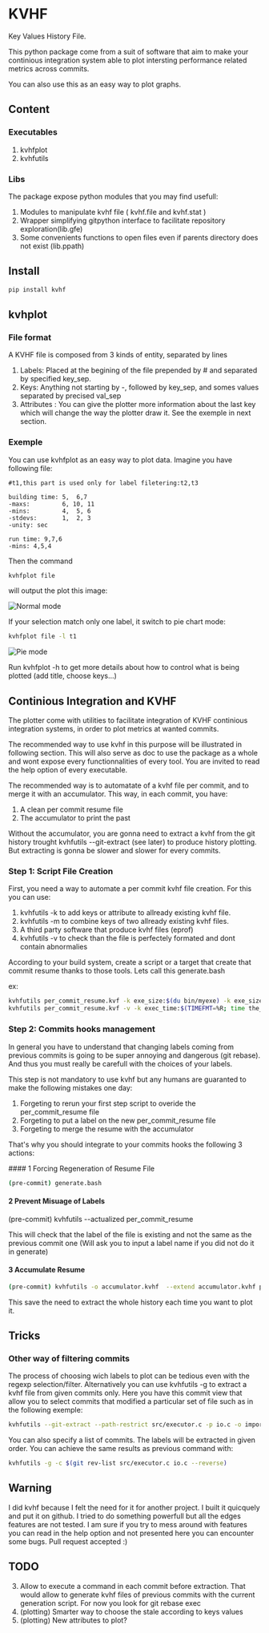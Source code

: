 # KVHF
Key Values History File.

This python package come from a suit of software that aim to make your continious integration system able to plot intersting performance related metrics across commits.

You can also use this as an easy way to plot graphs.

## Content

### Executables
1. kvhfplot
2. kvhfutils

### Libs

The package expose python modules that you may find usefull:

1. Modules to manipulate kvhf file ( kvhf.file and kvhf.stat )
2. Wrapper simplifying gitpython interface to facilitate repository exploration(lib.gfe)
3. Some convenients functions to open files even if parents directory does not exist (lib.ppath)

## Install
```bash
pip install kvhf
```

## kvhplot
### File format

A KVHF file is composed from 3 kinds of entity, separated by lines

 1. Labels: Placed at the begining of the file prepended by # and separated by specified key\_sep.
 2. Keys: Anything not starting by -, followed by key\_sep, and somes values separated by precised val\_sep
 3. Attributes : You can give the plotter more information about the last key which will change the way the plotter draw it. See the exemple in next section.


### Exemple
You can use kvhfplot as an easy way to plot data. Imagine you have following file:

```
#t1,this part is used only for label filetering:t2,t3

building time: 5,  6,7
-maxs:         6, 10, 11
-mins:         4,  5, 6
-stdevs:       1,  2, 3
-unity: sec

run time: 9,7,6
-mins: 4,5,4
```

Then the command
```bash
kvhfplot file
```

will output the plot this image:

![Normal mode](dev/data/images/hist.svg)

If your selection match only one label, it switch to pie chart mode:
```bash
kvhfplot file -l t1
```
![Pie mode](dev/data/images/hist_pie.svg)


Run kvhfplot -h to get more details about how to control what is being plotted (add title, choose keys...)

## Continious Integration and KVHF

The plotter come with utilities to facilitate integration of KVHF continious integration systems, in order to plot metrics at wanted commits.

The recommended way to use kvhf in this purpose will be illustrated in following section. This will also serve as doc to use the package as a whole and wont expose every functionnalities of every tool. You are invited to read the help option of every executable.

The recommended way is to automatate of a kvhf file per commit, and to merge it with an accumulator. This way, in each commit, you have:

1. A clean per commit resume file
2. The accumulator to print the past

Without the accumulator, you are gonna need to extract a kvhf from the git history trought kvhfutils --git-extract (see later) to produce history plotting. But extracting is gonna be slower and slower for every commits.

### Step 1: Script File Creation

First, you need a way to automate a per commit kvhf file creation. For this you can use:
 1. kvhfutils -k to add keys or attribute to allready existing kvhf file.
 2. kvhfutils -m to combine keys of two allready existing kvhf files.
 3. A third party software that produce kvhf files (eprof)
 4. kvhfutils -v to check than the file is perfectely formated and dont contain abnormalies


According to your build system, create a script or a target that create that commit resume thanks to those tools. Lets call this generate.bash

ex:
```bash
kvhfutils per_commit_resume.kvf -k exe_size:$(du bin/myexe) -k exe_size:unity:Mo
kvhfutils per_commit_resume.kvf -v -k exec_time:$(TIMEFMT=%R; time the_perf_test >/dev/null) -k exec_time:unity:ms
```


### Step 2: Commits hooks management

In general you have to understand that changing labels coming from previous commits is going to be super annoying and dangerous (git rebase). And thus you must really be carefull with the choices of your labels.

This step is not mandatory to use kvhf but any humans are guaranted to make the following mistakes one day:

1. Forgeting to rerun your first step script to overide the per\_commit\_resume file
2. Forgeting to put a label on the new per\_commit\_resume file
3. Forgeting to merge the resume with the accumulator

That's why you should integrate to your commits hooks the following 3 actions:

#### 1 Forcing Regeneration of Resume File

```bash
(pre-commit) generate.bash
```
#### 2 Prevent Misuage of Labels
(pre-commit) kvhfutils --actualized per\_commit\_resume

This will check that the label of the file is existing and not the same as the previous commit one (Will ask you to input a label name if you did not do it in generate)

#### 3 Accumulate Resume
```bash
(pre-commit) kvhfutils -o accumulator.kvhf  --extend accumulator.kvhf per\_commit\_resume
```

This save the need to extract the whole history each time you want to plot it.


## Tricks

### Other way of filtering commits
The process of choosing wich labels to plot can be tedious even with the regexp selection/filter. Alternatively you can use kvhfutils -g to extract a kvhf file from given commits only. Here you have this commit view that allow you to select commits that modified a particular set of file such as in the following exemple:
```bash
kvhfutils --git-extract --path-restrict src/executor.c -p io.c -o important_changes.kvhf
```

You can also specify a list of commits. The labels will be extracted in given order. You can achieve the same results as previous command with:

```bash
kvhfutils -g -c $(git rev-list src/executor.c io.c --reverse)
```

## Warning
I did kvhf because I felt the need for it for another project. I built it quicquely and put it on github. I tried to do something powerfull but all the edges features are not tested. I am sure if you try to mess around with features you can read in the help option and not presented here you can encounter some bugs. Pull request accepted :)

## TODO
3. Allow to execute a command in each commit before extraction. That would allow to generate kvhf files of previous commits with the current generation script. For now you look for git rebase exec
4. (plotting) Smarter way to choose the stale according to keys values
3. (plotting) New attributes to plot?

